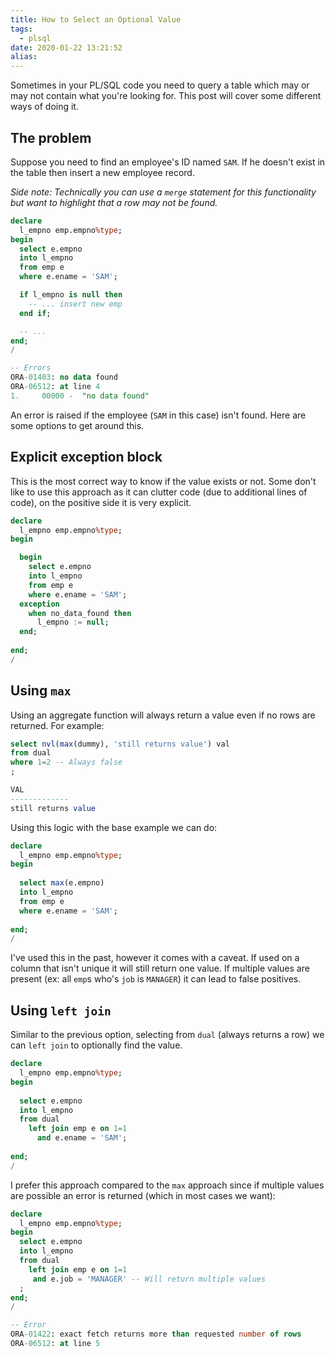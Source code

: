 ```yaml
---
title: How to Select an Optional Value
tags:
  - plsql
date: 2020-01-22 13:21:52
alias:
---
```



Sometimes in your PL/SQL code you need to query a table which may or may not contain what you're looking for. This post will cover some different ways of doing it.

## The problem

Suppose you need to find an employee's ID named `SAM`. If he doesn't exist in the table then insert a new employee record.

*Side note: Technically you can use a `merge` statement for this functionality but want to highlight that a row may not be found.*

```sql
declare
  l_empno emp.empno%type;
begin
  select e.empno
  into l_empno
  from emp e
  where e.ename = 'SAM';

  if l_empno is null then
    -- ... insert new emp
  end if;

  -- ...
end;
/

-- Errors
ORA-01403: no data found
ORA-06512: at line 4
1.     00000 -  "no data found"

```

An error is raised if the employee (`SAM` in this case) isn't found. Here are some options to get around this.

## Explicit exception block

This is the most correct way to know if the value exists or not. Some don't like to use this approach as it can clutter code (due to additional lines of code), on the positive side it is very explicit.

```sql
declare
  l_empno emp.empno%type;
begin

  begin
    select e.empno
    into l_empno
    from emp e
    where e.ename = 'SAM';
  exception
    when no_data_found then 
      l_empno := null;
  end;
  
end;
/
```

## Using `max`

Using an aggregate function will always return a value even if no rows are returned. For example:

```sql
select nvl(max(dummy), 'still returns value') val
from dual
where 1=2 -- Always false
;

VAL          
-------------
still returns value
```

Using this logic with the base example we can do:

```sql
declare
  l_empno emp.empno%type;
begin
  
  select max(e.empno)
  into l_empno
  from emp e
  where e.ename = 'SAM';
  
end;
/
```

I've used this in the past, however it comes with a caveat. If used on a column that isn't unique it will still return one value. If multiple values are present (ex: all `emp`s who's `job` is `MANAGER`) it can lead to false positives.

## Using `left join`

Similar to the previous option, selecting from `dual` (always returns a row) we can `left join` to optionally find the value.

```sql
declare
  l_empno emp.empno%type;
begin
  
  select e.empno
  into l_empno
  from dual
    left join emp e on 1=1
      and e.ename = 'SAM';
    
end;
/
```

I prefer this approach compared to the `max` approach since if multiple values are possible an error is returned (which in most cases we want):

```sql
declare
  l_empno emp.empno%type;
begin
  select e.empno
  into l_empno
  from dual
    left join emp e on 1=1
     and e.job = 'MANAGER' -- Will return multiple values
  ;   
end;
/

-- Error
ORA-01422: exact fetch returns more than requested number of rows
ORA-06512: at line 5
```




